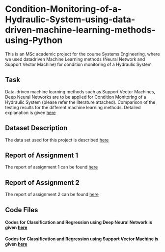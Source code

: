# Condition-Monitoring-of-a-Hydraulic-System-using-data-driven-machine-learning-methods-using-Python
This is an MSc academic project for the course Systems Engineering, where we used   datadriven Machine Learning methods (Neural Network and Support Vector Machine) for condition monitoring of a Hydraulic System
## Task  
Data-driven machine learning methods such as Support Vector Machines, Deep Neural Networks are to be applied for Condition Monitoring of a Hydraulic System (please refer the literature attached). Comparison of the testing results for the different machine learning methods. Detailed explanation is given [here](https://github.com/MdSaifulIslamSajol/Condition-Monitoring-of-a-Hydraulic-System-using-data-driven-machine-learning-methods-using-Python/blob/81c615255076a38e3f4c4035c55d639bbb5aa366/Assignment_Task_Description_hydraulic%20systemt.pdf)  
## Dataset Description  
The data set used for this project is described [here](https://archive.ics.uci.edu/ml/datasets/Condition+monitoring+of+hydraulic+systems)
## Report of Assignment 1  
The report of assignment 1 can be found [here](https://github.com/MdSaifulIslamSajol/Condition-Monitoring-of-a-Hydraulic-System-using-data-driven-machine-learning-methods-using-Python/blob/81c615255076a38e3f4c4035c55d639bbb5aa366/Assignment-Pt.-1-Condition-Monitoring-Fault-Classification-of-Hydraulic-System.pdf)  
## Report of Assignment 2 
The report of assignment 2 can be found [here](https://github.com/MdSaifulIslamSajol/Condition-Monitoring-of-a-Hydraulic-System-using-data-driven-machine-learning-methods-using-Python/blob/81c615255076a38e3f4c4035c55d639bbb5aa366/Assignment-Pt.-2-Condition-Monitoring-Fault-Classification-of-Hydraulic-System.pdf)  
## Code Files  
#### Codes for Classification and Regression using **Deep Neural Network** is given [here](https://github.com/MdSaifulIslamSajol/Condition-Monitoring-of-a-Hydraulic-System-using-data-driven-machine-learning-methods-using-Python/blob/81c615255076a38e3f4c4035c55d639bbb5aa366/Classification%20and%20Regression%20using%20Deep%20Neural%20Network.ipynb)  
#### Codes for Classification and Regression using **Support Vector Machine** is given [here](https://github.com/MdSaifulIslamSajol/Condition-Monitoring-of-a-Hydraulic-System-using-data-driven-machine-learning-methods-using-Python/blob/81c615255076a38e3f4c4035c55d639bbb5aa366/Classification%20and%20Regression%20using%20Support%20Vector%20Machine.ipynb)
